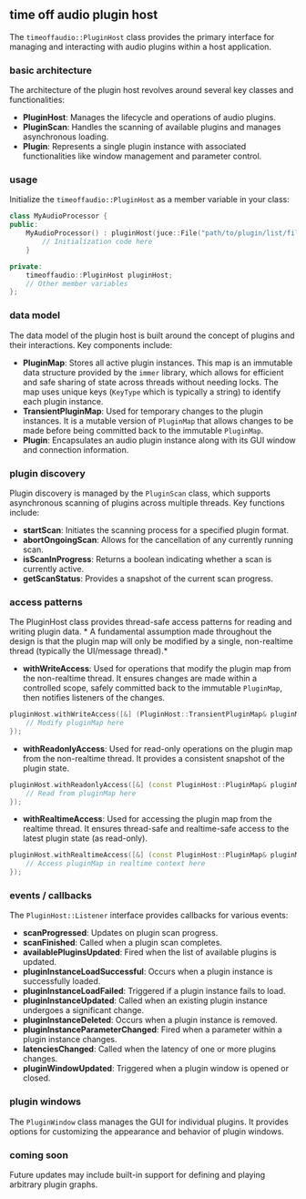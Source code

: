 ## time off audio plugin host

The `timeoffaudio::PluginHost` class provides the primary interface for managing and interacting with audio plugins within a host application.

### basic architecture

The architecture of the plugin host revolves around several key classes and functionalities:

- **PluginHost**: Manages the lifecycle and operations of audio plugins.
- **PluginScan**: Handles the scanning of available plugins and manages asynchronous loading.
- **Plugin**: Represents a single plugin instance with associated functionalities like window management and parameter control.

### usage

Initialize the `timeoffaudio::PluginHost` as a member variable in your class:

```cpp
class MyAudioProcessor {
public:
    MyAudioProcessor() : pluginHost(juce::File("path/to/plugin/list/file")) {
        // Initialization code here
    }

private:
    timeoffaudio::PluginHost pluginHost;
    // Other member variables
};
```

### data model

The data model of the plugin host is built around the concept of plugins and their interactions. Key components include:

- **PluginMap**: Stores all active plugin instances. This map is an immutable data structure provided by the `immer` library, which allows for efficient and safe sharing of state across threads without needing locks. The map uses unique keys (`KeyType` which is typically a string) to identify each plugin instance.
- **TransientPluginMap**: Used for temporary changes to the plugin instances. It is a mutable version of `PluginMap` that allows changes to be made before being committed back to the immutable `PluginMap`.
- **Plugin**: Encapsulates an audio plugin instance along with its GUI window and connection information.

### plugin discovery

Plugin discovery is managed by the `PluginScan` class, which supports asynchronous scanning of plugins across multiple threads. Key functions include:

- **startScan**: Initiates the scanning process for a specified plugin format.
- **abortOngoingScan**: Allows for the cancellation of any currently running scan.
- **isScanInProgress**: Returns a boolean indicating whether a scan is currently active.
- **getScanStatus**: Provides a snapshot of the current scan progress.

### access patterns

The PluginHost class provides thread-safe access patterns for reading and writing plugin data. * A fundamental assumption made throughout the design is that the plugin map will only be modified by a single, non-realtime thread (typically the UI/message thread).*

- **withWriteAccess**: Used for operations that modify the plugin map from the non-realtime thread. It ensures changes are made within a controlled scope, safely committed back to the immutable `PluginMap`, then notifies listeners of the changes.

```cpp
pluginHost.withWriteAccess([&] (PluginHost::TransientPluginMap& pluginMap) {
    // Modify pluginMap here
});
```

- **withReadonlyAccess**: Used for read-only operations on the plugin map from the non-realtime thread. It provides a consistent snapshot of the plugin state.

```cpp
pluginHost.withReadonlyAccess([&] (const PluginHost::PluginMap& pluginMap) {
    // Read from pluginMap here
});
```

- **withRealtimeAccess**: Used for accessing the plugin map from the realtime thread. It ensures thread-safe and realtime-safe access to the latest plugin state (as read-only).

```cpp
pluginHost.withRealtimeAccess([&] (const PluginHost::PluginMap& pluginMap) {
    // Access pluginMap in realtime context here
});
```

### events / callbacks

The `PluginHost::Listener` interface provides callbacks for various events:

- **scanProgressed**: Updates on plugin scan progress.
- **scanFinished**: Called when a plugin scan completes.
- **availablePluginsUpdated**: Fired when the list of available plugins is updated.
- **pluginInstanceLoadSuccessful**: Occurs when a plugin instance is successfully loaded.
- **pluginInstanceLoadFailed**: Triggered if a plugin instance fails to load.
- **pluginInstanceUpdated**: Called when an existing plugin instance undergoes a significant change.
- **pluginInstanceDeleted**: Occurs when a plugin instance is removed.
- **pluginInstanceParameterChanged**: Fired when a parameter within a plugin instance changes.
- **latenciesChanged**: Called when the latency of one or more plugins changes.
- **pluginWindowUpdated**: Triggered when a plugin window is opened or closed.

### plugin windows

The `PluginWindow` class manages the GUI for individual plugins. It provides options for customizing the appearance and behavior of plugin windows.

### coming soon

Future updates may include built-in support for defining and playing arbitrary plugin graphs.
